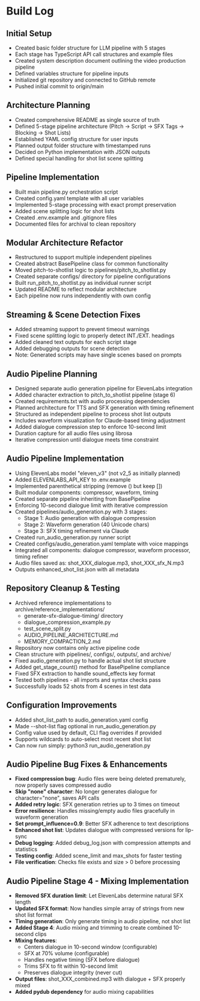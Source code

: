 # Build Log

## Initial Setup
- Created basic folder structure for LLM pipeline with 5 stages
- Each stage has TypeScript API call structures and example files
- Created system description document outlining the video production pipeline
- Defined variables structure for pipeline inputs
- Initialized git repository and connected to GitHub remote
- Pushed initial commit to origin/main

## Architecture Planning
- Created comprehensive README as single source of truth
- Defined 5-stage pipeline architecture (Pitch → Script → SFX Tags → Blocking → Shot Lists)
- Established YAML config structure for user inputs
- Planned output folder structure with timestamped runs
- Decided on Python implementation with JSON outputs
- Defined special handling for shot list scene splitting

## Pipeline Implementation
- Built main pipeline.py orchestration script
- Created config.yaml template with all user variables
- Implemented 5-stage processing with exact prompt preservation
- Added scene splitting logic for shot lists
- Created .env.example and .gitignore files
- Documented files for archival to clean repository

## Modular Architecture Refactor
- Restructured to support multiple independent pipelines
- Created abstract BasePipeline class for common functionality
- Moved pitch-to-shotlist logic to pipelines/pitch_to_shotlist.py
- Created separate configs/ directory for pipeline configurations
- Built run_pitch_to_shotlist.py as individual runner script
- Updated README to reflect modular architecture
- Each pipeline now runs independently with own config

## Streaming & Scene Detection Fixes
- Added streaming support to prevent timeout warnings
- Fixed scene splitting logic to properly detect INT./EXT. headings
- Added cleaned text outputs for each script stage
- Added debugging outputs for scene detection
- Note: Generated scripts may have single scenes based on prompts

## Audio Pipeline Planning
- Designed separate audio generation pipeline for ElevenLabs integration
- Added character extraction to pitch_to_shotlist pipeline (stage 6)
- Created requirements.txt with audio processing dependencies
- Planned architecture for TTS and SFX generation with timing refinement
- Structured as independent pipeline to process shot list outputs
- Includes waveform visualization for Claude-based timing adjustment
- Added dialogue compression step to enforce 10-second limit
- Duration capture for all audio files using librosa
- Iterative compression until dialogue meets time constraint

## Audio Pipeline Implementation
- Using ElevenLabs model "eleven_v3" (not v2_5 as initially planned)
- Added ELEVENLABS_API_KEY to .env.example
- Implemented parenthetical stripping (remove () but keep [])
- Built modular components: compressor, waveform, timing
- Created separate pipeline inheriting from BasePipeline
- Enforcing 10-second dialogue limit with iterative compression
- Created pipelines/audio_generation.py with 3 stages:
  - Stage 1: Audio generation with dialogue compression
  - Stage 2: Waveform generation (40 Unicode chars)
  - Stage 3: SFX timing refinement via Claude
- Created run_audio_generation.py runner script
- Created configs/audio_generation.yaml template with voice mappings
- Integrated all components: dialogue compressor, waveform processor, timing refiner
- Audio files saved as: shot_XXX_dialogue.mp3, shot_XXX_sfx_N.mp3
- Outputs enhanced_shot_list.json with all metadata

## Repository Cleanup & Testing
- Archived reference implementations to archive/reference_implementations/
  - generate-sfx-dialogue-timing/ directory
  - dialogue_compression_example.py
  - test_scene_split.py
  - AUDIO_PIPELINE_ARCHITECTURE.md
  - MEMORY_COMPACTION_2.md
- Repository now contains only active pipeline code
- Clean structure with pipelines/, configs/, outputs/, and archive/
- Fixed audio_generation.py to handle actual shot list structure
- Added get_stage_count() method for BasePipeline compliance
- Fixed SFX extraction to handle sound_effects key format
- Tested both pipelines - all imports and syntax checks pass
- Successfully loads 52 shots from 4 scenes in test data

## Configuration Improvements
- Added shot_list_path to audio_generation.yaml config
- Made --shot-list flag optional in run_audio_generation.py
- Config value used by default, CLI flag overrides if provided
- Supports wildcards to auto-select most recent shot list
- Can now run simply: python3 run_audio_generation.py

## Audio Pipeline Bug Fixes & Enhancements
- **Fixed compression bug**: Audio files were being deleted prematurely, now properly saves compressed audio
- **Skip "none" character**: No longer generates dialogue for character="none", saves API calls
- **Added retry logic**: SFX generation retries up to 3 times on timeout
- **Error resilience**: Handles missing/empty audio files gracefully in waveform generation
- **Set prompt_influence=0.9**: Better SFX adherence to text descriptions
- **Enhanced shot list**: Updates dialogue with compressed versions for lip-sync
- **Debug logging**: Added debug_log.json with compression attempts and statistics
- **Testing config**: Added scene_limit and max_shots for faster testing
- **File verification**: Checks file exists and size > 0 before processing

## Audio Pipeline Stage 4 - Mixing Implementation
- **Removed SFX duration limit**: Let ElevenLabs determine natural SFX length
- **Updated SFX format**: Now handles simple array of strings from new shot list format
- **Timing generation**: Only generate timing in audio pipeline, not shot list
- **Added Stage 4**: Audio mixing and trimming to create combined 10-second clips
- **Mixing features**:
  - Centers dialogue in 10-second window (configurable)
  - SFX at 70% volume (configurable)
  - Handles negative timing (SFX before dialogue)
  - Trims SFX to fit within 10-second limit
  - Preserves dialogue integrity (never cut)
- **Output files**: shot_XXX_combined.mp3 with dialogue + SFX properly mixed
- **Added pydub dependency** for audio mixing capabilities